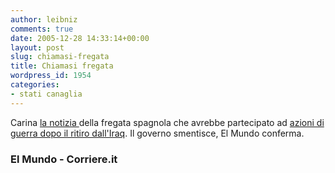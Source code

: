 ```yaml
---
author: leibniz
comments: true
date: 2005-12-28 14:33:14+00:00
layout: post
slug: chiamasi-fregata
title: Chiamasi fregata
wordpress_id: 1954
categories:
- stati canaglia
---
```


Carina [la notizia ](http://www.elmundo.es/elmundo/2005/12/28/espana/1135728660.html)della fregata spagnola che avrebbe partecipato ad [azioni di guerra dopo il ritiro dall'Iraq](http://www.corriere.it/edicola/index.jsp?path=PRIMA_PAGINA&doc=FRE). Il governo smentisce, El Mundo conferma. 

### El Mundo - Corriere.it
